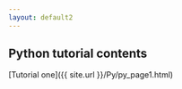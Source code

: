```yaml
---
layout: default2
---
```

## Python tutorial contents

[Tutorial one]({{ site.url }}/Py/py_page1.html)